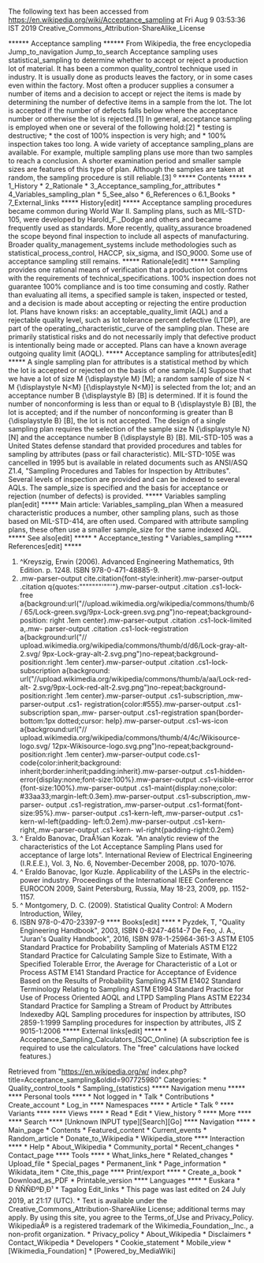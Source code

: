 The following text has been accessed from https://en.wikipedia.org/wiki/Acceptance_sampling at Fri Aug 9 03:53:36 IST 2019
Creative_Commons_Attribution-ShareAlike_License




















****** Acceptance sampling ******
From Wikipedia, the free encyclopedia
Jump_to_navigation Jump_to_search
Acceptance sampling uses statistical_sampling to determine whether to accept or
reject a production lot of material. It has been a common quality_control
technique used in industry. It is usually done as products leaves the factory,
or in some cases even within the factory. Most often a producer supplies a
consumer a number of items and a decision to accept or reject the items is made
by determining the number of defective items in a sample from the lot. The lot
is accepted if the number of defects falls below where the acceptance number or
otherwise the lot is rejected.[1]
In general, acceptance sampling is employed when one or several of the
following hold:[2]
    * testing is destructive;
    * the cost of 100% inspection is very high; and
    * 100% inspection takes too long.
A wide variety of acceptance sampling_plans are available. For example,
multiple sampling plans use more than two samples to reach a conclusion. A
shorter examination period and smaller sample sizes are features of this type
of plan. Although the samples are taken at random, the sampling procedure is
still reliable.[3]
⁰
***** Contents *****
    * 1_History
    * 2_Rationale
    * 3_Acceptance_sampling_for_attributes
    * 4_Variables_sampling_plan
    * 5_See_also
    * 6_References
          o 6.1_Books
    * 7_External_links
***** History[edit] *****
Acceptance sampling procedures became common during World War II. Sampling
plans, such as MIL-STD-105, were developed by Harold_F._Dodge and others and
became frequently used as standards.
More recently, quality_assurance broadened the scope beyond final inspection to
include all aspects of manufacturing. Broader quality_management_systems
include methodologies such as statistical_process_control, HACCP, six_sigma,
and ISO_9000. Some use of acceptance sampling still remains.
***** Rationale[edit] *****
Sampling provides one rational means of verification that a production lot
conforms with the requirements of technical_specifications. 100% inspection
does not guarantee 100% compliance and is too time consuming and costly. Rather
than evaluating all items, a specified sample is taken, inspected or tested,
and a decision is made about accepting or rejecting the entire production lot.
Plans have known risks: an acceptable_quality_limit (AQL) and a rejectable
quality level, such as lot tolerance percent defective (LTDP), are part of the
operating_characteristic_curve of the sampling plan. These are primarily
statistical risks and do not necessarily imply that defective product is
intentionally being made or accepted. Plans can have a known average outgoing
quality limit (AOQL).
***** Acceptance sampling for attributes[edit] *****
A single sampling plan for attributes is a statistical method by which the lot
is accepted or rejected on the basis of one sample.[4] Suppose that we have a
lot of size     M   {\displaystyle M}  [M]; a random sample of size     N < M
{\displaystyle N<M}  [{\displaystyle N<M}] is selected from the lot; and an
acceptance number     B   {\displaystyle B}  [B] is determined. If it is found
the number of nonconforming is less than or equal to     B   {\displaystyle B}
[B], the lot is accepted; and if the number of nonconforming is greater than
B   {\displaystyle B}  [B], the lot is not accepted. The design of a single
sampling plan requires the selection of the sample size     N   {\displaystyle
N}  [N] and the acceptance number     B   {\displaystyle B}  [B].
MIL-STD-105 was a United States defense standard that provided procedures and
tables for sampling by attributes (pass or fail characteristic). MIL-STD-105E
was cancelled in 1995 but is available in related documents such as ANSI/ASQ
Z1.4, "Sampling Procedures and Tables for Inspection by Attributes". Several
levels of inspection are provided and can be indexed to several AQLs. The
sample_size is specified and the basis for acceptance or rejection (number of
defects) is provided.
***** Variables sampling plan[edit] *****
Main article: Variables_sampling_plan
When a measured characteristic produces a number, other sampling plans, such as
those based on MIL-STD-414, are often used. Compared with attribute sampling
plans, these often use a smaller sample_size for the same indexed AQL.
***** See also[edit] *****
    * Acceptance_testing
    * Variables_sampling
***** References[edit] *****
   1. ^Kreyszig, Erwin (2006). Advanced Engineering Mathematics, 9th Edition.
      p. 1248. ISBN 978-0-471-48885-9.
   2. .mw-parser-output cite.citation{font-style:inherit}.mw-parser-output
      .citation q{quotes:"\"""\"""'""'"}.mw-parser-output .citation .cs1-lock-
      free a{background:url("//upload.wikimedia.org/wikipedia/commons/thumb/6/
      65/Lock-green.svg/9px-Lock-green.svg.png")no-repeat;background-position:
      right .1em center}.mw-parser-output .citation .cs1-lock-limited a,.mw-
      parser-output .citation .cs1-lock-registration a{background:url("//
      upload.wikimedia.org/wikipedia/commons/thumb/d/d6/Lock-gray-alt-2.svg/
      9px-Lock-gray-alt-2.svg.png")no-repeat;background-position:right .1em
      center}.mw-parser-output .citation .cs1-lock-subscription a{background:
      url("//upload.wikimedia.org/wikipedia/commons/thumb/a/aa/Lock-red-alt-
      2.svg/9px-Lock-red-alt-2.svg.png")no-repeat;background-position:right
      .1em center}.mw-parser-output .cs1-subscription,.mw-parser-output .cs1-
      registration{color:#555}.mw-parser-output .cs1-subscription span,.mw-
      parser-output .cs1-registration span{border-bottom:1px dotted;cursor:
      help}.mw-parser-output .cs1-ws-icon a{background:url("//
      upload.wikimedia.org/wikipedia/commons/thumb/4/4c/Wikisource-logo.svg/
      12px-Wikisource-logo.svg.png")no-repeat;background-position:right .1em
      center}.mw-parser-output code.cs1-code{color:inherit;background:
      inherit;border:inherit;padding:inherit}.mw-parser-output .cs1-hidden-
      error{display:none;font-size:100%}.mw-parser-output .cs1-visible-error
      {font-size:100%}.mw-parser-output .cs1-maint{display:none;color:
      #33aa33;margin-left:0.3em}.mw-parser-output .cs1-subscription,.mw-parser-
      output .cs1-registration,.mw-parser-output .cs1-format{font-size:95%}.mw-
      parser-output .cs1-kern-left,.mw-parser-output .cs1-kern-wl-left{padding-
      left:0.2em}.mw-parser-output .cs1-kern-right,.mw-parser-output .cs1-kern-
      wl-right{padding-right:0.2em}
   3. ^ Eraldo Banovac, DraÅ¾an Kozak. "An analytic review of the
      characteristics of the Lot Acceptance Sampling Plans used for acceptance
      of large lots". International Review of Electrical Engineering
      (I.R.E.E.), Vol. 3, No. 6, November-December 2008, pp. 1070-1076.
   4. ^ Eraldo Banovac, Igor Kuzle. Applicability of the LASPs in the electric-
      power industry. Proceedings of the International IEEE Conference EUROCON
      2009, Saint Petersburg, Russia, May 18-23, 2009, pp. 1152-1157.
   5. ^ Montgomery, D. C. (2009). Statistical Quality Control: A Modern
      Introduction, Wiley,
   6. ISBN 978-0-470-23397-9
**** Books[edit] ****
    * Pyzdek, T, "Quality Engineering Handbook", 2003,
ISBN 0-8247-4614-7
De Feo, J. A., "Juran's Quality Handbook", 2016,
ISBN 978-1-25964-361-3
ASTM E105 Standard Practice for Probability Sampling of Materials
ASTM E122 Standard Practice for Calculating Sample Size to Estimate, With a
Specified Tolerable Error, the Average for Characteristic of a Lot or Process
ASTM E141 Standard Practice for Acceptance of Evidence Based on the Results of
Probability Sampling
ASTM E1402 Standard Terminology Relating to Sampling
ASTM E1994 Standard Practice for Use of Process Oriented AOQL and LTPD Sampling
Plans
ASTM E2234 Standard Practice for Sampling a Stream of Product by Attributes
Indexedby AQL
Sampling procedures for inspection by attributes, ISO 2859-1:1999
Sampling procedures for inspection by attributes, JIS Z 9015-1:2006
***** External links[edit] *****
    * Acceptance_Sampling_Calculators_(SQC_Online) (A subscription fee is
      required to use the calculators. The "free" calculations have locked
      features.)

Retrieved from "https://en.wikipedia.org/w/
index.php?title=Acceptance_sampling&oldid=907725980"
Categories:
    * Quality_control_tools
    * Sampling_(statistics)
***** Navigation menu *****
**** Personal tools ****
    * Not logged in
    * Talk
    * Contributions
    * Create_account
    * Log_in
**** Namespaces ****
    * Article
    * Talk
⁰
**** Variants ****
**** Views ****
    * Read
    * Edit
    * View_history
⁰
**** More ****
**** Search ****
[Unknown INPUT type][Search][Go]
**** Navigation ****
    * Main_page
    * Contents
    * Featured_content
    * Current_events
    * Random_article
    * Donate_to_Wikipedia
    * Wikipedia_store
**** Interaction ****
    * Help
    * About_Wikipedia
    * Community_portal
    * Recent_changes
    * Contact_page
**** Tools ****
    * What_links_here
    * Related_changes
    * Upload_file
    * Special_pages
    * Permanent_link
    * Page_information
    * Wikidata_item
    * Cite_this_page
**** Print/export ****
    * Create_a_book
    * Download_as_PDF
    * Printable_version
**** Languages ****
    * Euskara
    * Ð ÑÑÑÐºÐ¸Ð¹
    * Tagalog
Edit_links
    * This page was last edited on 24 July 2019, at 21:17 (UTC).
    * Text is available under the Creative_Commons_Attribution-ShareAlike
      License; additional terms may apply. By using this site, you agree to the
      Terms_of_Use and Privacy_Policy. WikipediaÂ® is a registered trademark of
      the Wikimedia_Foundation,_Inc., a non-profit organization.
    * Privacy_policy
    * About_Wikipedia
    * Disclaimers
    * Contact_Wikipedia
    * Developers
    * Cookie_statement
    * Mobile_view
    * [Wikimedia_Foundation]
    * [Powered_by_MediaWiki]
